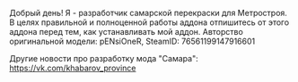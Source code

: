 Добрый день! Я - разработчик самарской перекраски для Метростроя.
В целях правильной и полноценной работы аддона отпишитесь от этого аддона перед тем, как устанавливать мой аддон.
Авторство оригинальной модели: pENsiOneR, SteamID: 76561199147916601



Другие новости про разработку мода "Самара": https://vk.com/khabarov_province

